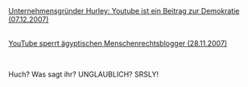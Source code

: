 <html><body><a href="http://www.heise.de/newsticker/meldung/100212/from/youporn.com" target="_blank">Unternehmensgründer Hurley: Youtube ist ein Beitrag zur Demokratie (07.12.2007)</a><br>

<br>

<a href="http://www.heise.de/newsticker/meldung/99658/from/youporn.com" target="_blank">YouTube sperrt ägyptischen Menschenrechtsblogger (28.11.2007)</a><br>

<br>

Huch? Was sagt ihr? UNGLAUBLICH? SRSLY!</body></html>